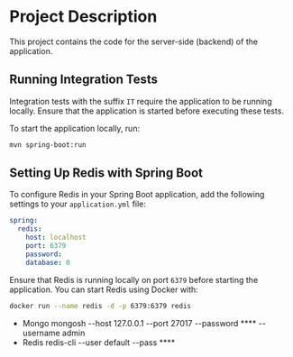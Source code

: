 # Project Description

This project contains the code for the server-side (backend) of the application.

## Running Integration Tests

Integration tests with the suffix `IT` require the application to be running locally. Ensure that the application is started before executing these tests.

To start the application locally, run:

```bash
mvn spring-boot:run
```

## Setting Up Redis with Spring Boot

To configure Redis in your Spring Boot application, add the following settings to your `application.yml` file:

```yaml
spring:
  redis:
    host: localhost
    port: 6379
    password: 
    database: 0
```

Ensure that Redis is running locally on port `6379` before starting the application. You can start Redis using Docker with:

```bash
docker run --name redis -d -p 6379:6379 redis
```

* Mongo
  mongosh --host 127.0.0.1 --port 27017 --password **** --username admin
* Redis
  redis-cli  --user default  --pass ****
